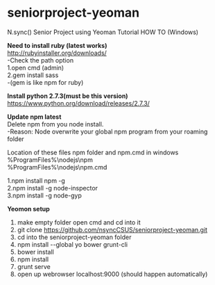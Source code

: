 # seniorproject-yeoman
N.sync() Senior Project using Yeoman
Tutorial HOW TO (Windows) 

**Need to install ruby (latest works)**  
http://rubyinstaller.org/downloads/  
  -Check the path option   
1.open cmd (admin)  
2.gem install sass  
  -(gem is like npm for ruby) 
  
**Install python 2.7.3(must be this version)**  
https://www.python.org/download/releases/2.7.3/
  
**Update npm  latest**  
  Delete npm from you node install.    
    -Reason: Node overwrite your global npm program from your roaming folder     
    
  Location of these files npm folder and npm.cmd  in windows   
  %ProgramFiles%\nodejs\npm    
  %ProgramFiles%\nodejs\npm.cmd    
  
  1.npm install npm -g    
  2.npm install -g node-inspector   
  3.npm install -g node-gyp    

  
**Yeomon setup**    
1. make empty folder open cmd and cd into it  
2. git clone https://github.com/nsyncCSUS/seniorproject-yeoman.git  
3. cd into the seniorproject-yeoman folder  
4. npm install --global yo bower grunt-cli  
5. bower install  
6. npm install  
7. grunt serve  
8. open up webrowser localhost:9000 (should happen automatically)  


